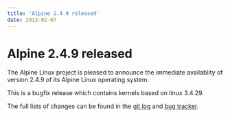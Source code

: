 ```yaml
---
title: 'Alpine 2.4.9 released'
date: 2013-02-07
---
```


# Alpine 2.4.9 released
The Alpine Linux project is pleased to announce the immediate availablity of
version 2.4.9 of its Alpine Linux operating system.

This is a bugfix release which contains kernels based on linux 3.4.29.

The full lists of changes can be found in the <a href="http://git.alpinelinux.org/cgit/aports/log/?h=v2.4.9">git log</a> and <a href="http://bugs.alpinelinux.org/versions/58">bug tracker</a>.